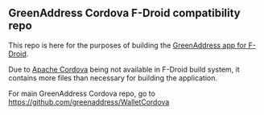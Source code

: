 ## GreenAddress Cordova F-Droid compatibility repo

This repo is here for the purposes of building the [GreenAddress app for F-Droid](https://gitlab.com/caarmen/fdroiddata/blob/master/metadata/it.greenaddress.cordova.txt).

Due to [Apache Cordova](https://cordova.apache.org/) being not available in F-Droid build system, it contains more files than necessary for building the application.

For main GreenAddress Cordova repo, go to https://github.com/greenaddress/WalletCordova

